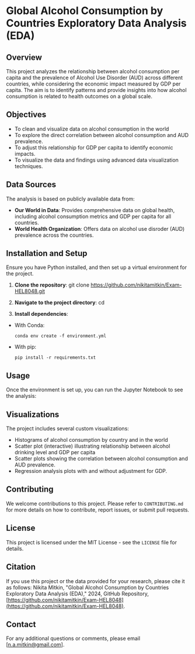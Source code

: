 # Global Alcohol Consumption by Countries Exploratory Data Analysis (EDA)

## Overview
This project analyzes the relationship between alcohol consumption per capita and the prevalence of Alcohol Use Disorder (AUD) across different countries, 
while considering the economic impact measured by GDP per capita. 
The aim is to identify patterns and provide insights into how alcohol consumption is related to health outcomes on a global scale.

## Objectives
- To clean and visualize data on alcohol consumption in the world
- To explore the direct correlation between alcohol consumption and AUD prevalence.
- To adjust this relationship for GDP per capita to identify economic impacts.
- To visualize the data and findings using advanced data visualization techniques.

## Data Sources
The analysis is based on publicly available data from:
- **Our World in Data**: Provides comprehensive data on global health, including alcohol consumption metrics and GDP per capita for all countries.
- **World Health Organization**: Offers data on alcohol use disroder (AUD) prevalence across the countries.

## Installation and Setup
Ensure you have Python installed, and then set up a virtual environment for the project.

1. **Clone the repository**:
git clone https://github.com/nikitamitkin/Exam-HEL8048.git

2. **Navigate to the project directory**:
cd <project-repository>

3. **Install dependencies**:
- With Conda:
  ```
  conda env create -f environment.yml
  ```
- With pip:
  ```
  pip install -r requirements.txt
  ```

## Usage
Once the environment is set up, you can run the Jupyter Notebook to see the analysis:

## Visualizations
The project includes several custom visualizations:
- Histograms of alcohol consumption by country and in the world
- Scatter plot (interactive) illustrating relationship between alcohol drinking level and GDP per capita
- Scatter plots showing the correlation between alcohol consumption and AUD prevalence.
- Regression analysis plots with and without adjustment for GDP.

## Contributing
We welcome contributions to this project. Please refer to `CONTRIBUTING.md` for more details on how to contribute, report issues, or submit pull requests.

## License
This project is licensed under the MIT License - see the `LICENSE` file for details.

## Citation
If you use this project or the data provided for your research, please cite it as follows:
Nikita Mitkin, "Global Alcohol Consumption by Countries Exploratory Data Analysis (EDA)," 2024, GitHub Repository, [https://github.com/nikitamitkin/Exam-HEL8048](https://github.com/nikitamitkin/Exam-HEL8048).

## Contact
For any additional questions or comments, please email [n.a.mitkin@gmail.com].